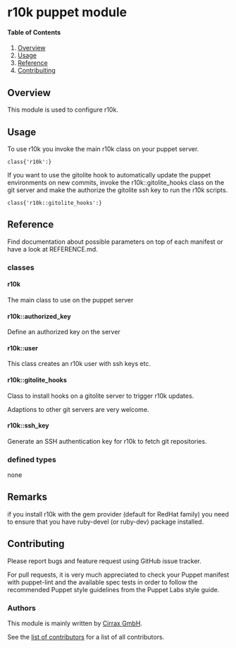# r10k puppet module


#### Table of Contents

1. [Overview](#overview)
1. [Usage](#usage)
1. [Reference](#reference)
1. [Contribuiting](#contributing)


## Overview

This module is used to configure r10k.

## Usage

To use r10k you invoke the main r10k class on your
puppet server.

~~~
class{'r10k':}
~~~

If you want to use the gitolite hook to automatically
update the puppet environments on new commits, invoke 
the r10k::gitolite_hooks class on the git server and make 
the authorize the gitolite ssh key to run the r10k scripts.

~~~
class{'r10k::gitolite_hooks':}
~~~

## Reference
Find documentation about possible parameters on top of each manifest or have a look at REFERENCE.md.

### classes

#### r10k
The main class to use on the puppet server

#### r10k::authorized_key
Define an authorized key on the server

#### r10k::user
This class creates an r10k user with ssh keys etc.

#### r10k::gitolite_hooks
Class to install hooks on a gitolite server
to trigger r10k updates.

Adaptions to other git servers are very welcome.

#### r10k::ssh_key
Generate an SSH authentication key for r10k to
fetch git repositories.

### defined types

none

## Remarks
if you install r10k with the gem provider (default for RedHat family) 
you need to ensure that you have ruby-devel (or ruby-dev) package installed.

## Contributing

Please report bugs and feature request using GitHub issue tracker.

For pull requests, it is very much appreciated to check your Puppet manifest with puppet-lint
and the available spec tests  in order to follow the recommended Puppet style guidelines
from the Puppet Labs style guide.

### Authors

This module is mainly written by [Cirrax GmbH](https://cirrax.com).

See the [list of contributors](https://github.com/cirrax/puppet-r10k/graphs/contributors)
for a list of all contributors.
